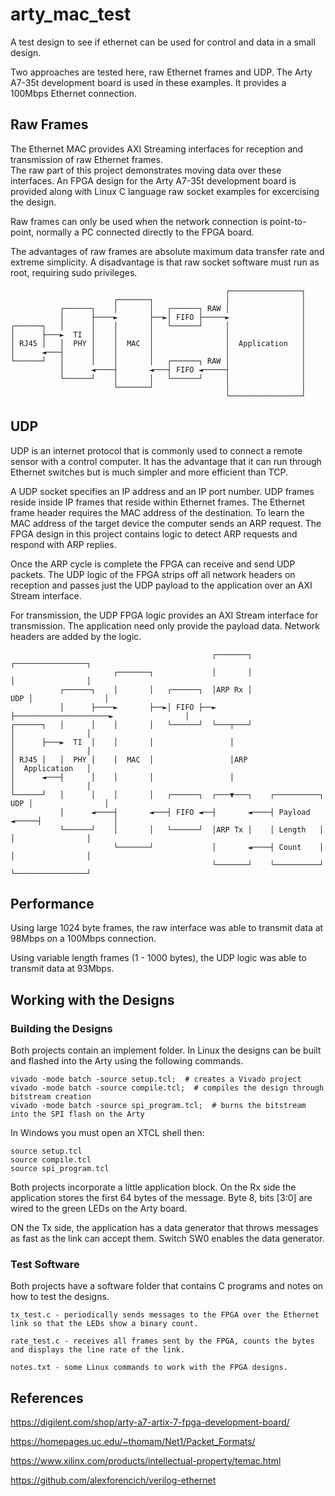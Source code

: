 # arty_mac_test
A test design to see if ethernet can be used for control and data in a small design.

Two approaches are tested here, raw Ethernet frames and UDP. The Arty A7-35t development board is used in these examples. It provides a 100Mbps Ethernet connection.

## Raw Frames
The Ethernet MAC provides AXI Streaming interfaces for reception and transmission of raw Ethernet frames.  
The raw part of this project demonstrates moving data over these interfaces. An FPGA design for the Arty A7-35t development board is provided along with Linux C language raw socket examples for excercising the design.

Raw frames can only be used when the network connection is point-to-point, normally a PC connected directly to the FPGA board. 

The advantages of raw frames are absolute maximum data transfer rate and extreme simplicity. A disadvantage is that raw socket software must run as root, requiring sudo privileges.

```
                                                ┌────────────────┐
                       ┌───────┐                │                │
           ┌──────┐    │       │   ┌──────┐ RAW │                │
           │      ├────►       ├──►│ FIFO ├─────►                │
┌──────┐   │      │    │       │   └──────┘     │                │
│      ├───►  TI  │    │       │                │                │
│ RJ45 │   │  PHY │    │  MAC  │                │  Application   │
│      ◄───┤      │    │       │                │                │
└──────┘   │      │    │       │   ┌──────┐ RAW │                │
           │      ◄────┤       ◄───┤ FIFO ◄─────┤                │
           └──────┘    │       │   └──────┘     │                │
                       └───────┘                │                │
                                                └────────────────┘
```

## UDP
UDP is an internet protocol that is commonly used to connect a remote sensor with a control computer.  It has the advantage that it can run through Ethernet switches but is much simpler and more efficient than TCP.

A UDP socket specifies an IP address and an IP port number.  UDP frames reside inside IP frames that reside within Ethernet frames.  The Ethernet frame header requires the MAC address of the destination.  To learn the MAC address of the target device the computer sends an ARP request.  The FPGA design in this project contains logic to detect ARP requests and respond with ARP replies.

Once the ARP cycle is complete the FPGA can receive and send UDP packets.  The UDP logic of the FPGA strips off all network headers on reception and passes just the UDP payload to the application over an AXI Stream interface.

For transmission, the UDP FPGA logic provides an AXI Stream interface for transmission.  The application need only provide the payload data.  Network headers are added by the logic.

```
                                             ┌───────┐                     ┌────────────────┐
                       ┌───────┐             │       │                     │                │
           ┌──────┐    │       │   ┌──────┐  │ARP Rx │                 UDP │                │
           │      ├────►       ├──►│ FIFO ├──►       ├─────────────────────►                │
┌──────┐   │      │    │       │   └──────┘  └───┬───┘                     │                │
│      ├───►  TI  │    │       │                 │                         │                │
│ RJ45 │   │  PHY │    │  MAC  │                 │ARP                      │  Application   │
│      ◄───┤      │    │       │                 │                         │                │
└──────┘   │      │    │       │   ┌──────┐  ┌───▼───┐    ┌──────────┐ UDP │                │
           │      ◄────┤       ◄───┤ FIFO ◄──┤       ◄────┤ Payload  ◄─────┤                │
           └──────┘    │       │   └──────┘  │ARP Tx │    │ Length   │     │                │
                       └───────┘             │       ◄────┤ Count    │     │                │
                                             └───────┘    └──────────┘     └────────────────┘
```

## Performance
Using large 1024 byte frames, the raw interface was able to transmit data at 98Mbps on a 100Mbps connection.

Using variable length frames (1 - 1000 bytes), the UDP logic was able to transmit data at 93Mbps.

## Working with the Designs
### Building the Designs
Both projects contain an implement folder. In Linux the designs can be built and flashed into the Arty using the following commands.

    vivado -mode batch -source setup.tcl;  # creates a Vivado project
    vivado -mode batch -source compile.tcl;  # compiles the design through bitstream creation
    vivado -mode batch -source spi_program.tcl;  # burns the bitstream into the SPI flash on the Arty

In Windows you must open an XTCL shell then:

    source setup.tcl
    source compile.tcl
    source spi_program.tcl

Both projects incorporate a little application block.  On the Rx side the application stores the first 64 bytes of the message. Byte 8, bits [3:0] are wired to the green LEDs on the Arty board.

ON the Tx side, the application has a data generator that throws messages as fast as the link can accept them.  Switch SW0 enables the data generator.

### Test Software
Both projects have a software folder that contains C programs and notes on how to test the designs.

    tx_test.c - periodically sends messages to the FPGA over the Ethernet link so that the LEDs show a binary count.

    rate_test.c - receives all frames sent by the FPGA, counts the bytes and displays the line rate of the link.

    notes.txt - some Linux commands to work with the FPGA designs.

## References
<https://digilent.com/shop/arty-a7-artix-7-fpga-development-board/>

<https://homepages.uc.edu/~thomam/Net1/Packet_Formats/>

<https://www.xilinx.com/products/intellectual-property/temac.html>

<https://github.com/alexforencich/verilog-ethernet>

